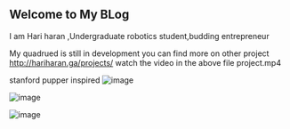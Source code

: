 ## Welcome to My BLog

I am Hari haran ,Undergraduate robotics student,budding entrepreneur

My quadrued is still in development
you can find more on other project http://hariharan.ga/projects/
watch the video in the above file project.mp4



stanford pupper inspired
![image](https://user-images.githubusercontent.com/47359638/147635322-410d9a53-aaa7-4024-bfff-b440571a2160.png)


![image](https://user-images.githubusercontent.com/47359638/147635568-a3039b87-71c8-4471-8e01-6d20eebfe1a0.png)


![image](https://user-images.githubusercontent.com/47359638/147635581-e26b7805-021e-4df4-a720-eab467951ebe.png)





